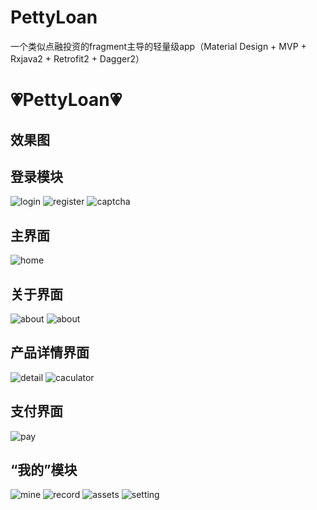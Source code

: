 # PettyLoan
一个类似点融投资的fragment主导的轻量级app（Material Design + MVP + Rxjava2 + Retrofit2 + Dagger2）

:heartpulse:PettyLoan:heartpulse:
============

## 效果图

登录模块
-----
![login](https://github.com/zongkaili/PettyLoan/blob/master/screenshot/screen_login.jpg?raw=true)
![register](https://github.com/zongkaili/PettyLoan/blob/master/screenshot/screen_register.jpg?raw=true)
![captcha](https://github.com/zongkaili/PettyLoan/blob/master/screenshot/screen_register_captcha.jpg?raw=true)

主界面
-----
![home](https://github.com/zongkaili/PettyLoan/blob/master/screenshot/screen_home.jpg?raw=true)

关于界面
-----
![about](https://github.com/zongkaili/PettyLoan/blob/master/screenshot/screen_about_1.jpg?raw=true)
![about](https://github.com/zongkaili/PettyLoan/blob/master/screenshot/screen_about_4.jpg?raw=true)

产品详情界面
-----
![detail](https://github.com/zongkaili/PettyLoan/blob/master/screenshot/screen_product_detail.jpg?raw=true)
![caculator](https://github.com/zongkaili/PettyLoan/blob/master/screenshot/screen_product_calculator.jpg?raw=true)

支付界面
-----
![pay](https://github.com/zongkaili/PettyLoan/blob/master/screenshot/screen_pay.jpg?raw=true)

“我的”模块
-----
![mine](https://github.com/zongkaili/PettyLoan/blob/master/screenshot/screen_mine.jpg?raw=true)
![record](https://github.com/zongkaili/PettyLoan/blob/master/screenshot/screen_record.jpg?raw=true)
![assets](https://github.com/zongkaili/PettyLoan/blob/master/screenshot/screen_assets.jpg?raw=true)
![setting](https://github.com/zongkaili/PettyLoan/blob/master/screenshot/screen_setting.jpg?raw=true)
